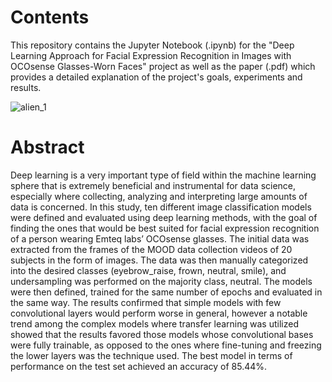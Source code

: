 # Contents

This repository contains the Jupyter Notebook (.ipynb) for the "Deep Learning Approach for Facial Expression Recognition in Images with OCOsense Glasses-Worn Faces" project as well as the paper (.pdf) which provides a detailed explanation of the project's goals, experiments and results.

![alien_1](https://github.com/galena-dimeska/FER-with-Deep-and-Transfer-Learning/assets/125221651/54b03fd0-79b0-411f-9b4c-50d3056445a6)


# Abstract

Deep learning is a very important type of field within the machine learning sphere that is extremely beneficial and instrumental for data science, especially where collecting, analyzing and interpreting large 
amounts of data is concerned. In this study, ten different image classification models were defined and evaluated using deep learning methods, with the goal of finding the ones that would be best suited for facial expression recognition of a person wearing Emteq labs’ OCOsense glasses. The initial data was extracted from the frames of the MOOD data collection videos of 20 subjects in the form of images. The data was then manually categorized into the desired classes (eyebrow_raise, frown, neutral, smile), and undersampling was performed on the majority class, neutral. The models were then defined, trained for the same number of epochs and evaluated in the same way. The results confirmed that simple models with few convolutional layers would perform worse in general, however a notable trend among the complex models where transfer learning was utilized showed that the results favored those models whose convolutional bases were fully trainable, as opposed to the ones where fine-tuning and freezing the lower layers was the technique used. The best model in terms of performance on the test set achieved an accuracy of 85.44%.
